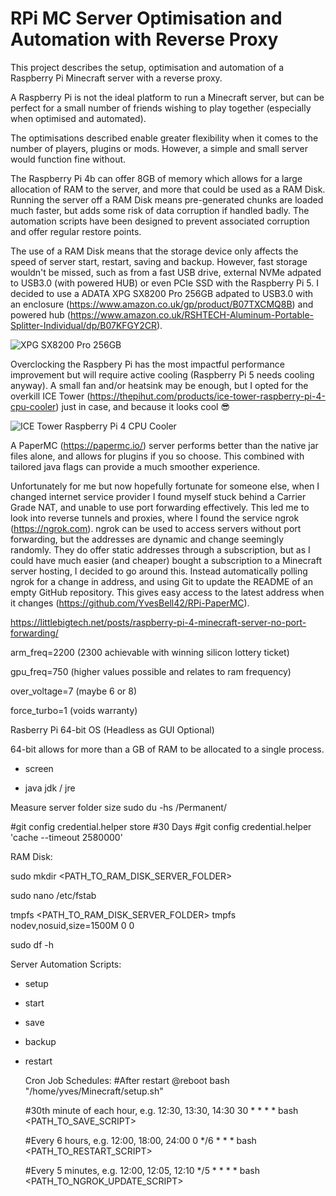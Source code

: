 # RPi MC Server Optimisation and Automation with Reverse Proxy

This project describes the setup, optimisation and automation of a Raspberry Pi Minecraft server with a reverse proxy.

A Raspberry Pi is not the ideal platform to run a Minecraft server, but can be perfect for a small number of friends wishing to play together (especially when optimised and automated). 

The optimisations described enable greater flexibility when it comes to the number of players, plugins or mods. However, a simple and small server would function fine without.

The Raspberry Pi 4b can offer 8GB of memory which allows for a large allocation of RAM to the server, and more that could be used as a RAM Disk. Running the server off a RAM Disk means pre-generated chunks are loaded much faster, but adds some risk of data corruption if handled badly. The automation scripts have been designed to prevent associated corruption and offer regular restore points. 

The use of a RAM Disk means that the storage device only affects the speed of server start, restart, saving and backup. However, fast storage wouldn't be missed, such as from a fast USB drive, external NVMe adpated to USB3.0 (with powered HUB) or even PCIe SSD with the Raspberry Pi 5. I decided to use a ADATA XPG SX8200 Pro 256GB adpated to USB3.0 with an enclosure (https://www.amazon.co.uk/gp/product/B07TXCMQ8B) and powered hub (https://www.amazon.co.uk/RSHTECH-Aluminum-Portable-Splitter-Individual/dp/B07KFGY2CR).

![XPG SX8200 Pro 256GB](https://github.com/YvesBell42/RPi-MC-Server-Optimisation-and-Automation/assets/63612338/8fac3625-019d-489d-a00a-22da3d4dcf6a)

Overclocking the Raspbery Pi has the most impactful performance improvement but will require active cooling (Raspberry Pi 5 needs cooling anyway). A small fan and/or heatsink may be enough, but I opted for the overkill ICE Tower (https://thepihut.com/products/ice-tower-raspberry-pi-4-cpu-cooler) just in case, and because it looks cool :sunglasses:

![ICE Tower Raspberry Pi 4 CPU Cooler](https://github.com/YvesBell42/RPi-MC-Server-Optimisation-and-Automation/assets/63612338/40789c81-c50c-480e-8851-6c23017c478f)

A PaperMC (https://papermc.io/) server performs better than the native jar files alone, and allows for plugins if you so choose. This combined with tailored java flags can provide a much smoother experience.

Unfortunately for me but now hopefully fortunate for someone else, when I changed internet service provider I found myself stuck behind a Carrier Grade NAT, and unable to use port forwarding effectively. This led me to look into reverse tunnels and proxies, where I found the service ngrok (https://ngrok.com). ngrok can be used to access servers without port forwarding, but the addresses are dynamic and change seemingly randomly. They do offer static addresses through a subscription, but as I could have much easier (and cheaper) bought a subscription to a Minecraft server hosting, I decided to go around this. Instead automatically polling ngrok for a change in address, and using Git to update the README of an empty GitHub repository. This gives easy access to the latest address when it changes (https://github.com/YvesBell42/RPi-PaperMC).

https://littlebigtech.net/posts/raspberry-pi-4-minecraft-server-no-port-forwarding/








arm_freq=2200 (2300 achievable with winning silicon lottery ticket)

gpu_freq=750 (higher values possible and relates to ram frequency)

over_voltage=7 (maybe 6 or 8)

force_turbo=1 (voids warranty)
  
Rasberry Pi 64-bit OS (Headless as GUI Optional)

64-bit allows for more than a GB of RAM to be allocated to a single process.
  
  - screen
 
 
  - java jdk / jre

Measure server folder size
sudo du -hs /Permanent/

#git config credential.helper store
#30 Days
#git config credential.helper 'cache --timeout 2580000'
 
RAM Disk:

sudo mkdir <PATH_TO_RAM_DISK_SERVER_FOLDER>

sudo nano /etc/fstab

tmpfs <PATH_TO_RAM_DISK_SERVER_FOLDER> tmpfs nodev,nosuid,size=1500M 0 0

sudo df -h

Server Automation Scripts:

- setup

- start

- save

- backup

- restart

  Cron Job Schedules:
  #After restart
  @reboot bash "/home/yves/Minecraft/setup.sh"

  #30th minute of each hour, e.g. 12:30, 13:30, 14:30
  30 * * * * bash <PATH_TO_SAVE_SCRIPT>

  #Every 6 hours, e.g. 12:00, 18:00, 24:00
  0 */6 * * * bash <PATH_TO_RESTART_SCRIPT>

  #Every 5 minutes, e.g. 12:00, 12:05, 12:10 
  */5 * * * * bash <PATH_TO_NGROK_UPDATE_SCRIPT>
  
